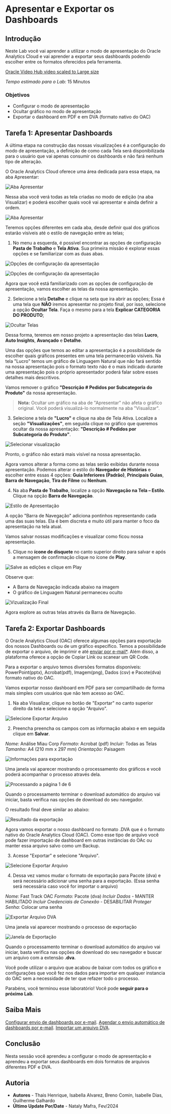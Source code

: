 # Apresentar e Exportar os Dashboards

## Introdução

Neste Lab você vai aprender a utilizar o modo de apresentação do Oracle Analytics Cloud e vai aprender a exportar seus dashboards podendo escolher entre os formatos oferecidos pela ferramenta.

[Oracle Video Hub video scaled to Large size](videohub:1_k7t0njfr:large)

*Tempo estimado para o Lab:* 15 Minutos

### Objetivos
* Configurar o modo de apresentação
* Ocultar gráfico no modo de apresentação
* Exportar o dashboard em PDF e em DVA (formato nativo do OAC)


## Tarefa 1: Apresentar Dashboards

A última etapa na construção das nossas visualizações é a configuração do modo de apresentação, a definição de como cada Tela será disponibilizada para o usuário que vai apenas consumir os dashboards e não fará nenhum tipo de alteração.

O Oracle Analytics Cloud oferece uma área dedicada para essa etapa, na aba Apresentar:

![Aba Apresentar](./images/present-1.png)

Nessa aba você verá todas as tela criadas no modo de edição (na aba Visualizar) e poderá escolher quais você vai apresentar e ainda definir a ordem.

![Aba Apresentar](./images/present-2.png)

Teremos opções diferentes em cada aba, desde definir qual dos gráficos estarão visíveis até o estilo de navegação entre as telas;

1.	No menu a esquerda, é possível encontrar as opções de configuração **Pasta de Trabalho** e **Tela Ativa**. Sua primeira missão é explorar essas opções e se familiarizar com as duas abas.


![Opções de configuração da apresentação](./images/present-3.png)

![Opções de configuração da apresentação](./images/present-4.png)

Agora que você está familiarizado com as opções de configuração de apresentação, vamos escolher as telas da nossa apresentação.

2.	Selecione a tela **Detalhe** e clique na seta que ira abrir as opções; Essa é uma tela que **NÃO** iremos apresentar no projeto final, por isso, selecione a opção **Ocultar Tela**. Faça o mesmo para a tela **Explicar CATEGORIA DO PRODUTO**;

![Ocultar Telas](./images/present-5.png)

Dessa forma, teremos em nosso projeto a apresentação das telas **Lucro**, **Auto Insights**, **Avançado** e **Detalhe**. 

Uma das opções que temos ao editar a apresentação é a possibilidade de escolher quais gráficos presentes em uma tela permanecerão visíveis. Na tela "Lucro" temos um gráfico de Linguagem Natural que não fará sentido na nossa apresentação pois o formato texto não é o mais indicado durante uma apresentação pois o próprio apresentador poderá falar sobre esses detalhes mais descritivos.

Vamos remover o gráfico **"Descrição # Pedidos por Subcategoria do Produto"** da nossa apresentação.

> **Nota:** Ocultar um gráfico na aba de "Apresentar" não afeta o gráfico original. Você poderá visualizá-lo normalmente na aba "Visualizar".

3.	Selecione a tela de **"Lucro"** e clique na aba de Tela Ativa. Localize a seção **"Visualizações"**, em seguida clique no gráfico que queremos ocultar da nossa apresentação: **"Descrição # Pedidos por Subcategoria do Produto"**.

![Selecionar visualização](./images/present-6.png)

Pronto, o gráfico não estará mais visível na nossa apresentação.

Agora vamos alterar a forma como as telas serão exibidas durante nossa apresentação. Podemos alterar o estilo do **Navegador de Histórias** e escolher entre essas 4 opções: **Guia Inferiores (Padrão)**, **Principais Guias**, **Barra de Navegação**, **Tira de Filme** ou **Nenhum**.

4.	Na aba **Pasta de Trabalho**, localize a opção **Navegação na Tela – Estilo**. Clique na opção **Barra de Navegação**.

![Estilo de Apresentação](./images/present-7.png)

A opção "Barra de Navegação" adiciona pontinhos representando cada uma das suas telas. Ela é bem discreta e muito útil para manter o foco da apresentação na tela atual.

Vamos salvar nossas modificações e visualizar como ficou nossa apresentação.

5.	Clique no **ícone de disquete** no canto superior direito para salvar e após a mensagem de confirmação clique no ícone de **Play**.

![Salve as edições e clique em Play](./images/present-8.png)

Observe que:
* A Barra de Navegação indicada abaixo na imagem
* O gráfico de Linguagem Natural permaneceu oculto

![Vizualização Final](./images/present-9.png)

Agora explore as outras telas através da Barra de Navegação.

## Tarefa 2: Exportar Dashboards

O Oracle Analytics Cloud (OAC) oferece algumas opções para exportação dos nossos Dashboards ou de um gráfico específico. Temos a possibilidade de exportar o arquivo, de imprimir e até [enviar por e-mail*](https://docs.oracle.com/en/cloud/paas/analytics-cloud/acabi/send-email-reports-and-track-deliveries.html#GUID-C5815E71-9348-4C13-BAB6-B5B0C887B3D6). Além disso, a plataforma oferece a opção de Copiar Link ou scanear um QR Code.

Para a exportar o arquivo temos diversões formatos disponíveis: PowerPoint(pptx), Acrobat(pdf), Imagem(png), Dados (csv) e Pacote(dva) formato nativo do OAC.

Vamos exportar nosso dashboard em PDF para ser compartilhado de forma mais simples com usuários que não tem acesso ao OAC.

1. Na aba Visualizar, clique no botão de "Exportar" no canto superior direito da tela e selecione a opção "Arquivo".

![Selecione Exportar Arquivo](./images/present-11.png)

2. Preencha preencha os campos com as informação abaixo e em seguida clique em **Salvar**.

*Nome:* Análise Miau Corp
*Formato:* Acrobat (pdf)
*Incluir:* Todas as Telas
*Tamanho:* A4 (210 mm x 297 mm)
*Orientação:* Paisagem

![Informações para exportação](./images/present-12.png)

Uma janela vai aparecer mostrando o processamento dos gráficos e você poderá acompanhar o processo através dela.

![Processando a página 1 de 6](./images/present-13.png)

Quando o processamento terminar o download automático do arquivo vai iniciar, basta verifica nas opções de download do seu navegador.

O resultado final deve similar ao abaixo:

![Resultado da exportação](./images/present-14.gif)

Agora vamos exportar o nosso dashboard no formato .DVA que é o formato nativo do Oracle Analytics Cloud (OAC). Como esse tipo de arquivo você pode fazer importação de dashboard em outras instâncias do OAc ou manter essa arquivo salvo como um Backup.

3. Acesse "Exportar" e selecione "Arquivo".

![Selecione Exportar Arquivo](./images/present-11.png)

4. Dessa vez vamos mudar o formato de exportação para Pacote (dva) e será necessário adicionar uma senha para a exportação. (Essa senha  será necessária caso você for importar o arquivo)

*Nome:* Fast Track OAC
*Formato:* Pacote (dva)
*Incluir Dados* - MANTER HABILITADO
*Incluir Credenciais de Conexão* - DESABILITAR
*Proteger Senha:* Colocar uma senha

![Exportar Arquivo DVA](./images/present-15.png)

Uma janela vai aparecer mostrando o processo de exportação

![Janela de Exportação](./images/present-16.png)

Quando o processamento terminar o download automático do arquivo vai iniciar, basta verifica nas opções de download do seu navegador e buscar um arquivo com a extensão **.dva**.

Você pode utilizar o arquivo que acabou de baixar com todos os gráfico e configurações que você fez nos dados para importar em qualquer instancia do OAC sem a necessidade de ter que refazer todo o processo.

Parabéns, você terminou esse laboratório!
Você pode **seguir para o próximo Lab**.

## Saiba Mais

[Configurar envio de dashboards por e-mail](https://docs.oracle.com/en/cloud/paas/analytics-cloud/acabi/set-email-server-deliver-reports.html).
[Agendar o envio automático de dashboards por e-mail](https://docs.oracle.com/en/cloud/paas/analytics-cloud/acabi/send-email-reports-and-track-deliveries.html#GUID-49732584-010B-444F-84C6-37FABF533642).
[Importar um arquivo DVA](https://docs.oracle.com/en/middleware/bi/analytics-desktop/bidvd/import-workbook-file.html).

## Conclusão

Nesta sessão você aprendeu a configurar o modo de apresentação e aprendeu a exportar seus dashboards em dois formatos de arquivos diferentes PDF e DVA.

## Autoria

- **Autores** - Thais Henrique, Isabella Alvarez, Breno Comin, Isabelle Dias, Guilherme Galhardo
- **Último Update Por/Date** - Nataly Mafra, Fev/2024